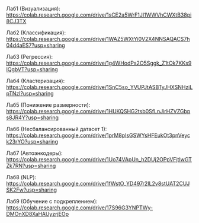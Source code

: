 Лаб1 (Визуализация): https://colab.research.google.com/drive/1sCE2a5WrF1JI1WWVhCWXtB38pi8CJ3TX

Лаб2 (Классификация): https://colab.research.google.com/drive/1WAZ5WXtYi0V2X4NNSAQACS7h04d4aES7?usp=sharing

Лаб3 (Регрессия): https://colab.research.google.com/drive/1g4WHodPs2O5Sggk_Z1tOk7KKs9IQgbVT?usp=sharing

Лаб4 (Кластеризация): https://colab.research.google.com/drive/1SnC5so_YVUPJtASBTyJHXSNHziLpTNzl?usp=sharing

Лаб5 (Понижение размерности):
https://colab.research.google.com/drive/1HUKQSHG2tsb0SfLnJirHZVZGbps8JR4Y?usp=sharing

Лаб6 (Несбалансированный датасет 1):
https://colab.research.google.com/drive/1prM8pIsGSWYsHFEukOt3pnVeyck23rYO?usp=sharing

Лаб7 (Автоэнкодеры):
https://colab.research.google.com/drive/1Uo74VApUn_h2DUj2OPpVFjtIwGTZk7RN?usp=sharing

Лаб8 (NLP):
https://colab.research.google.com/drive/1fWstO_YD497r2IL2v8stUAT2CUJSK2Fw?usp=sharing

Лаб9 (Обучение с подкреплением):
https://colab.research.google.com/drive/17S96G3YNPTWy-DMOnXD8XaHAUyzrjEOp
